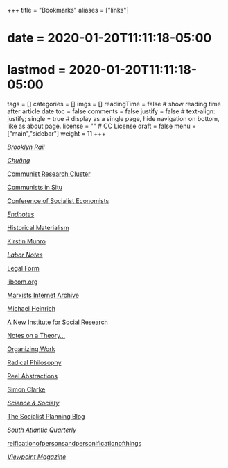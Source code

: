 +++
title = "Bookmarks"
aliases = ["links"]
# date = 2020-01-20T11:11:18-05:00
# lastmod = 2020-01-20T11:11:18-05:00
tags = []
categories = []
imgs = []
readingTime = false  # show reading time after article date
toc = false
comments = false
justify = false  # text-align: justify;
single = true  # display as a single page, hide navigation on bottom, like as about page.
license = ""  # CC License
draft = false
menu = ["main","sidebar"]
weight = 11
+++

[_Brooklyn Rail_](https://brooklynrail.org/)

[_Chuǎng_](http://chuangcn.org/)

[Communist Research Cluster](https://communistresearchcluster.wordpress.com/readers/)

[Communists in Situ](https://cominsitu.wordpress.com/)

[Conference of Socialist Economists](https://www.cseweb.org.uk/)

[_Endnotes_](https://endnotes.org.uk/)

[Historical Materialism](https://www.historicalmaterialism.org/)

[Kirstin Munro](http://kirstinmunro.com/)

[_Labor Notes_](https://www.labornotes.org/)

[Legal Form](https://legalform.blog/)

[libcom.org](https://libcom.org/)

[Marxists Internet Archive](https://www.marxists.org/)

[Michael Heinrich](http://www.oekonomiekritik.de/)

[A New Institute for Social Research](https://isr.press/)

[Notes on a Theory…](https://notesonatheory.wordpress.com/)

[Organizing Work](https://organizing.work/)

[Radical Philosophy](https://www.radicalphilosophy.com/)

[Reel Abstractions](https://www.patreon.com/reelabstractions)

[Simon Clarke](http://homepages.warwick.ac.uk/~syrbe/Publications.html)

[_Science \& Society_](https://www.scienceandsociety.com/)

[The Socialist Planning Blog](http://socialistplanning.org/)

[_South Atlantic Quarterly_](https://read.dukeupress.edu/south-atlantic-quarterly)

[reificationofpersonsandpersonificationofthings](https://reificationofpersonsandpersonificationofthings.wordpress.com/)

[_Viewpoint Magazine_](https://viewpointmag.com/)
